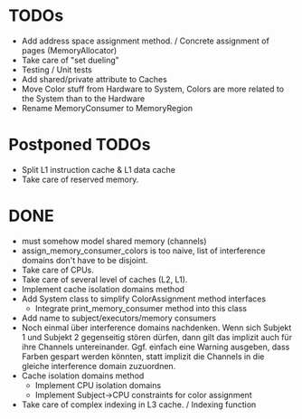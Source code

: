 # TODOs
* Add address space assignment method. / Concrete assignment of pages (MemoryAllocator)
* Take care of "set dueling"
* Testing / Unit tests
* Add shared/private attribute to Caches
* Move Color stuff from Hardware to System, Colors are more related to the System than to the Hardware
* Rename MemoryConsumer to MemoryRegion

# Postponed TODOs
* Split L1 instruction cache & L1 data cache
* Take care of reserved memory.

# DONE
* must somehow model shared memory (channels)
* assign_memory_consumer_colors is too naive, list of interference domains don't have to be disjoint.
* Take care of CPUs.
* Take care of several level of caches (L2, L1).
* Implement cache isolation domains method
* Add System class to simplify ColorAssignment method interfaces
    * Integrate print_memory_consumer method into this class
* Add name to subject/executors/memory consumers
* Noch einmal über interference domains nachdenken. Wenn sich Subjekt 1 und Subjekt 2 gegenseitig stören 
  dürfen, dann gilt das implizit auch für ihre Channels untereinander.
  Ggf. einfach eine Warning ausgeben, dass Farben gespart werden könnten, statt implizit die Channels in
  die gleiche interference domain zuzuordnen.
* Cache isolation domains method
    * Implement CPU isolation domains
    * Implement Subject->CPU constraints for color assignment
* Take care of complex indexing in L3 cache. / Indexing function